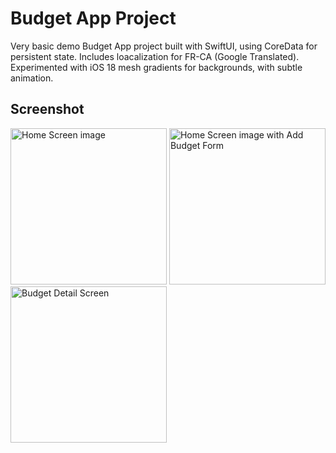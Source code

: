 # Budget App Project

Very basic demo Budget App project built with SwiftUI, using CoreData for persistent state. Includes loacalization for FR-CA (Google Translated). 
Experimented with iOS 18 mesh gradients for backgrounds, with subtle animation. 

## Screenshot

<img width="250" alt="Home Screen image" src="https://github.com/user-attachments/assets/7ed13d07-910f-41e6-bec8-6489dcc6afb7">
<img width="250" alt="Home Screen image with Add Budget Form" src="https://github.com/user-attachments/assets/4c5b39ce-0e8a-4183-ab53-e61760f02d0d">
<img width="250" alt="Budget Detail Screen" src="https://github.com/user-attachments/assets/418cbde3-82e1-4395-ae3a-36750bf61104">
